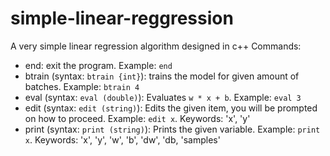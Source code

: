 # simple-linear-reggression
A very simple linear regression algorithm designed in c++
Commands:

- end: exit the program. Example: `end`
- btrain (syntax: `btrain {int}`): trains the model for given amount of batches. Example: `btrain 4`
- eval (syntax: `eval (double)`): Evaluates `w * x + b`. Example:  `eval 3`
- edit (syntax: `edit (string)`): Edits the given item, you will be prompted on how to proceed. Example: `edit x`. Keywords: 'x', 'y'
- print (syntax: `print (string)`): Prints the given variable. Example: `print x`. Keywords: 'x', 'y', 'w', 'b', 'dw', 'db, 'samples'
